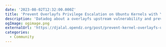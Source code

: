 ```yaml
---
date: '2023-08-02T12:32:00.000Z'
title: 'Prevent Overlayfs Privilege Escalation on Ubuntu Kernels with Yaml (bpf)'
description: 'Datadog about a overlayfs upstream vulnerability and prevent escalation by using Tetragon to Patch your kernel with Yaml'
ogImage: ogimage.png
externalUrl: 'https://djalal.opendz.org/post/prevent-kernel-overlayfs-ubuntu-cves-with-yaml/'
categories:
  - Community
---
```

